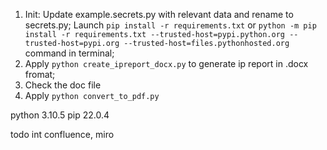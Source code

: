 1. Init:
    Update example.secrets.py with relevant data and rename to secrets.py;
    Launch `pip install -r requirements.txt` or `python -m pip install -r requirements.txt --trusted-host=pypi.python.org --trusted-host=pypi.org --trusted-host=files.pythonhosted.org` command in terminal;
2. Apply `python create_ipreport_docx.py` to generate ip report in .docx fromat;
3. Check the doc file
4. Apply `python convert_to_pdf.py`

python 3.10.5
pip 22.0.4

todo int confluence, miro


